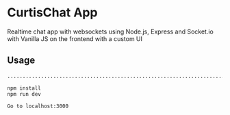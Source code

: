 # CurtisChat App
Realtime chat app with websockets using Node.js, Express and Socket.io with Vanilla JS on the frontend with a custom UI

## Usage
```
...............................................................................................................................................................

npm install
npm run dev

Go to localhost:3000
```


